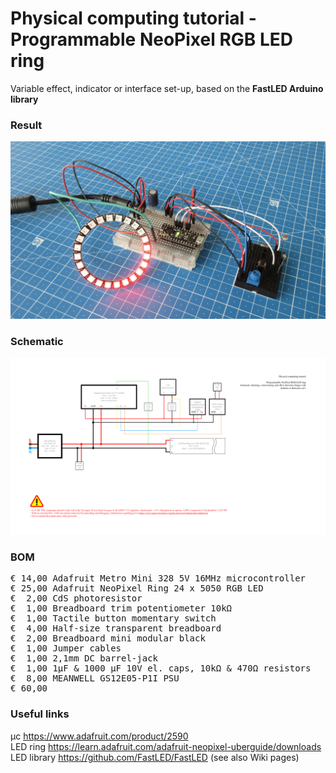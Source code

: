# Physical computing tutorial - Programmable NeoPixel RGB LED ring

Variable effect, indicator or interface set-up, based on the **FastLED Arduino library**

### Result

![](Assets/8b%20result.jpg)

### Schematic

![](Assets/8b%20schematic.png)

### BOM

<pre>
€ 14,00 Adafruit Metro Mini 328 5V 16MHz microcontroller
€ 25,00 Adafruit NeoPixel Ring 24 x 5050 RGB LED
€  2,00 CdS photoresistor
€  1,00 Breadboard trim potentiometer 10kΩ
€  1,00 Tactile button momentary switch
€  4,00 Half-size transparent breadboard
€  2,00 Breadboard mini modular black
€  1,00 Jumper cables
€  1,00 2,1mm DC barrel-jack
€  1,00 1µF & 1000 µF 10V el. caps, 10kΩ & 470Ω resistors
€  8,00 MEANWELL GS12E05-P1I PSU
€ 60,00
</pre>  

### Useful links  

μc https://www.adafruit.com/product/2590  
LED ring https://learn.adafruit.com/adafruit-neopixel-uberguide/downloads  
LED library https://github.com/FastLED/FastLED (see also Wiki pages)  
